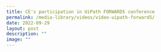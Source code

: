 ```yaml
---
title: CE's participation in UiPath FORWARD5 conference
permalink: /media-library/videos/video-uipath-forward5/
date: 2022-09-29
layout: post
description: ""
image: ""
---
```

